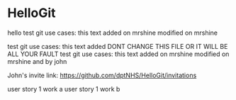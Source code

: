 # HelloGit

hello
test git use cases: this text added on mrshine modified on mrshine

test git use cases: this text added DONT CHANGE THIS FILE OR IT WILL BE ALL YOUR FAULT
test git use cases: this text added on mrshine modified on mrshine and by john

John's invite link: https://github.com/dptNHS/HelloGit/invitations

user story 1 work a
user story 1 work b